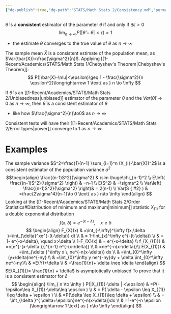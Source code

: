 ```yaml
---
{"dg-publish":true,"dg-path":"STATS/Math Stats 2/Consistency.md","permalink":"/stats/math-stats-2/consistency/","created":"2025-01-30T12:13:22.547-05:00","updated":"2025-07-07T17:32:42.416-04:00"}
---
```


$\hat{\theta}$ is a **consistent** estimator of the parameter $\theta$ if and only if  $\exists\epsilon>0$
$$
\lim_{ n \to \infty } P(|\hat{\theta}-\theta|<\epsilon)=1
$$
- the estimate $\hat{\theta}$ converges to the true value of $\theta$ as $n\to \infty$

The sample mean $\bar{X}$ is a consistent estimate of the population mean, as $Var(\bar{X})=\frac{\sigma^2}{n}$. Applying [[1-Recent/Academics/STATS/Math Stats 1/Chebyshev's Theorem\|Chebyshev's Theorem]]:
$$
P(|\bar{X}-\mu|<\epsilon)\geq 1 - \frac{\sigma^2}{n \epsilon^2}\longrightarrow 1 \text{ as } n \to \infty
$$

If $\hat{\theta}$ is an [[1-Recent/Academics/STATS/Math Stats 2/Unbiasedness\|unbiased]] estimator of the parameter $\theta$ and the $Var(\hat{\theta})\to0$ as $n\to \infty$, then $\hat{\theta}$ is a consistent estimator of $\theta$
- like how $\frac{\sigma^2}{n}\to0$ as $n\to \infty$


Consistent tests will have their [[1-Recent/Academics/STATS/Math Stats 2/Error types\|power]] converge to 1 as $n\to \infty$

# Examples 

The sample variance $S^2=\frac{1}{n-1} \sum_{i=1}^n (X_{i}-\bar{X})^2$ is a consistent estimator of the population variance $\sigma^2$
$$\begin{align}
\frac{(n-1)S^2}{\sigma^2} & \sim \huge\chi_{n-1}^2 \\
E\left(  \frac{(n-1)S^2}{\sigma^2} \right) & =n-1 \\
E(S^2) & =\sigma^2 \\
Var\left( \frac{(n-1)S^2}{\sigma^2} \right)& = 2(n-1)  \\
 Var(S
{ #2}
) & =\frac{2\sigma^4}{n-1}\to 0 \text{ as } n\to \infty
\end{align}
$$
Looking at the [[1-Recent/Academics/STATS/Math Stats 2/Order Statistics#Distribution of minimum and maximum\|minimum]] statistic $X_{(1)}$ for a double exponential distribution
$$
f(x,\delta)= e^{-(x-\lambda)},\quad x\geq \delta
$$
$$
\begin{align}
F_{X}(x) & =\int_{-\infty}^\infty f(x,\delta )=\int_{\delta}^xe^{-(t-\delta)}
dt \\
 & = 1-\int_{x}^\infty e^{-(t-\delta)} \\ 
 & = 1- e^{-x-\delta}, \quad x>\delta \\
 1-F_{X}(x)  & = e^{-x-\delta}  \\
 f_{X_{(1)}} & =n[e^{-(x-\delta )}]^{n-1} e^{-(x-\delta)} \\
 & =ne^{-n(x-\delta)}\\
E(X_{(1)}) 
 & =\int_{\delta }^\infty x \, ne^{-n(x-\delta)} dx \\
 & =\int_{0}^\infty (y+\delta)ne^{-ny} \\
 & =\int_{0}^\infty y ne^{-ny}dy + \delta \int_{0}^\infty ne^{-ny}\\
 & =E(Y)+\delta \\
 & =\frac{1}{n}+ \delta \neq \delta
\end{align}
$$
$E(X_{(1)})= \frac{1}{n} + \delta$ is asymptotically unbiased
To prove that it is a consistent estimator for $\delta$
$$
\begin{align}
\lim_{ n \to \infty } P(|X_{(1)}-\delta | <\epsilon) & =P(-\epsilon\leq X_{(1)}-\delta\leq \epsilon ) \\
 & = P( \delta - \epsilon \leq X_{(1)} \leq \delta + \epsilon ) \\
 & =P(\delta \leq X_{(1)}\leq \delta + \epsilon)  \\
 & = \int_{\delta }^{ \delta+\epsilon}ne^{-n(x-\delta)}dx \\
 & =1-e^{-n \epsilon }\longrightarrow 1 \text{ as } n\to \infty
\end{align}
$$

